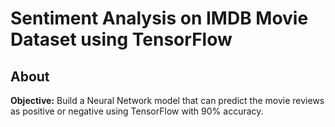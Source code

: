 # Sentiment Analysis on IMDB Movie Dataset using TensorFlow     

## About
**Objective:** Build a Neural Network model that can predict the movie reviews as positive or negative using TensorFlow with 90% accuracy.
